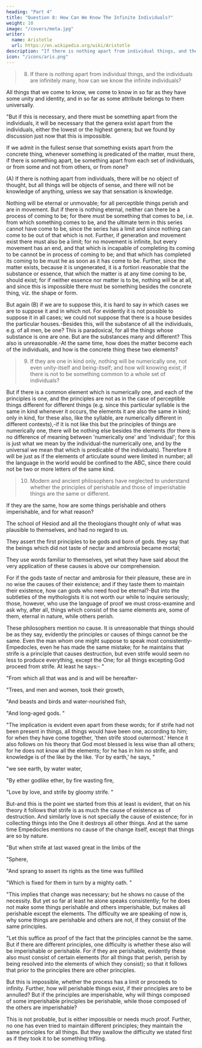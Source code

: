 ```yaml
---
heading: "Part 4"
title: "Question 8: How Can We Know The Infinite Individuals?"
weight: 10
image: "/covers/meta.jpg"
writer:
  name: Aristotle 
  url: https://en.wikipedia.org/wiki/Aristotle
description: "If there is nothing apart from individual things, and the individuals are infinitely many, how can we know the infinite individuals?"
icon: "/icons/aris.png"
---
```



> 8. If there is nothing apart from individual things, and the individuals are infinitely many, how can we know the infinite individuals? 

All things that we come to know, we come to know in so far as they have some unity and identity, and in so far as some attribute belongs to them universally.

"But if this is necessary, and there must be something apart from the individuals, it will be necessary that the genera exist apart from the individuals, either the lowest or the highest genera; but we found by discussion just now that this is impossible.

If we admit in the fullest sense that something exists apart from the concrete thing, whenever something is predicated of the matter, must there, if there is something apart, be something apart from each set of individuals, or from some and not from others, or from none? 

(A) If there is nothing apart from individuals, there will be no object of thought, but all things will be objects of sense, and there will not be knowledge of anything, unless we say that sensation is knowledge. 

Nothing will be eternal or unmovable; for all perceptible things perish and are in movement. But if there is nothing eternal, neither can there be a process of coming to be; for there must be something that comes to be, i.e. from which something comes to be, and the ultimate term in this series cannot have come to be, since the series has a limit and since nothing can come to be out of that which is not. Further, if generation and movement exist there must also be a limit; for no movement is infinite, but every movement has an end, and that which is incapable of completing its coming to be cannot be in process of coming to be; and that which has completed its coming to be must he as soon as it has come to be. Further, since the matter exists, because it is ungenerated, it is a fortiori reasonable that the substance or essence, that which the matter is at any time coming to be, should exist; for if neither essence nor matter is to be, nothing will be at all, and since this is impossible there must be something besides the concrete thing, viz. the shape or form.

But again (B) if we are to suppose this, it is hard to say in which cases we are to suppose it and in which not. For evidently it is not possible to suppose it in all cases; we could not suppose that there is a house besides the particular houses.-Besides this, will the substance of all the individuals, e.g. of all men, be one? This is paradoxical, for all the things whose substance is one are one. But are the substances many and different? This also is unreasonable.-At the same time, how does the matter become each of the individuals, and how is the concrete thing these two elements?

> 9. If they are one in kind only, nothing will be numerically one, not even unity-itself and being-itself; and how will knowing exist, if there is not to be something common to a whole set of individuals?

But if there is a common element which is numerically one, and each of the principles is one, and the principles are not as in the case of perceptible things different for different things (e.g. since this particular syllable is the same in kind whenever it occurs, the elements it are also the same in kind; only in kind, for these also, like the syllable, are numerically different in different contexts),-if it is not like this but the principles of things are numerically one, there will be nothing else besides the elements (for there is no difference of meaning between 'numerically one' and 'individual'; for this is just what we mean by the individual-the numerically one, and by the universal we mean that which is predicable of the individuals). Therefore it will be just as if the elements of articulate sound were limited in number; all the language in the world would be confined to the ABC, since there could not be two or more letters of the same kind.

> 10. Modern and ancient philosophers have neglected to understand whether the principles of perishable and those of imperishable things are the same or different. 

If they are the same, how are some things perishable and others imperishable, and for what reason? 

The school of Hesiod and all the theologians thought only of what was plausible to themselves, and had no regard to us. 

They assert the first principles to be gods and born of gods.  they say that the beings which did not taste of nectar and ambrosia became mortal; 

They use words familiar to themselves, yet what they have said about the very application of these causes is above our comprehension. 

For if the gods taste of nectar and ambrosia for their pleasure, these are in no wise the causes of their existence; and if they taste them to maintain their existence, how can gods who need food be eternal?-But into the subtleties of the mythologists it is not worth our while to inquire seriously; those, however, who use the language of proof we must cross-examine and ask why, after all, things which consist of the same elements are, some of them, eternal in nature, while others perish. 


These philosophers mention no cause. It is unreasonable that things should be as they say, evidently the principles or causes of things cannot be the same. Even the man whom one might suppose to speak most consistently-Empedocles, even he has made the same mistake; for he maintains that strife is a principle that causes destruction, but even strife would seem no less to produce everything, except the One; for all things excepting God proceed from strife. At least he says:- "

"From which all that was and is and will be hereafter-

"Trees, and men and women, took their growth,

"And beasts and birds and water-nourished fish,

"And long-aged gods. "

"The implication is evident even apart from these words; for if strife had not been present in things, all things would have been one, according to him; for when they have come together, 'then strife stood outermost.' Hence it also follows on his theory that God most blessed is less wise than all others; for he does not know all the elements; for he has in him no strife, and knowledge is of the like by the like. 'For by earth,' he says, "



"we see earth, by water water,

"By ether godlike ether, by fire wasting fire,

"Love by love, and strife by gloomy strife. "



But-and this is the point we started from this at least is evident, that on his theory it follows that strife is as much the cause of existence as of destruction. And similarly love is not specially the cause of existence; for in collecting things into the One it destroys all other things. And at the same time Empedocles mentions no cause of the change itself, except that things are so by nature.

"But when strife at last waxed great in the limbs of the

"Sphere,

"And sprang to assert its rights as the time was fulfilled

"Which is fixed for them in turn by a mighty oath. "



"This implies that change was necessary; but he shows no cause of the necessity. But yet so far at least he alone speaks consistently; for he does not make some things perishable and others imperishable, but makes all perishable except the elements. The difficulty we are speaking of now is, why some things are perishable and others are not, if they consist of the same principles.

"Let this suffice as proof of the fact that the principles cannot be the same. But if there are different principles, one difficulty is whether these also will be imperishable or perishable. For if they are perishable, evidently these also must consist of certain elements (for all things that perish, perish by being resolved into the elements of which they consist); so that it follows that prior to the principles there are other principles. 

But this is impossible, whether the process has a limit or proceeds to infinity. Further, how will perishable things exist, if their principles are to be annulled? But if the principles are imperishable, why will things composed of some imperishable principles be perishable, while those composed of the others are imperishable? 

This is not probable, but is either impossible or needs much proof. Further, no one has even tried to maintain different principles; they maintain the same principles for all things. But they swallow the difficulty we stated first as if they took it to be something trifling.

